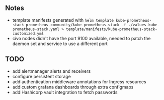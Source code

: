 ## Notes
- template manifests generated with `helm template kube-prometheus-stack prometheus-community/kube-prometheus-stack -f ./values-kube-prometheus-stack.yaml > template/manifests/kube-prometheus-stack-customized.yml`
- civo nodes didn't have the port 9100 available, needed to patch the daemon set and service to use a different port

## TODO
- add alertmanager alerts and receivers
- configure persistent storage
- add authentication middleware annotations for Ingress resources
- add custom grafana dashboards through extra configmaps
- add Hashicorp vault integration to fetch passwords
